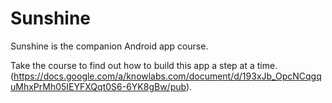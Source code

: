 Sunshine
========

Sunshine is the companion Android app course.

Take the course to find out how to build this app a step at a time.(https://docs.google.com/a/knowlabs.com/document/d/193xJb_OpcNCqgquMhxPrMh05IEYFXQqt0S6-6YK8gBw/pub).
